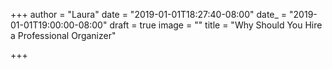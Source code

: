 +++
author = "Laura"
date = "2019-01-01T18:27:40-08:00"
date_ = "2019-01-01T19:00:00-08:00"
draft = true
image = ""
title = "Why Should You Hire a Professional Organizer"

+++
